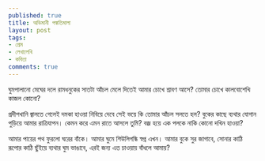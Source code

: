 ```yaml
---
published: true
title: অভিমানী পঙ্কতিমালা
layout: post
tags:
- প্রেম
- লেখালেখি
- কবিতা
comments: true
---
```

ঘুমপালানো মেঘের দলে
রামধনুকের সাতটা আঁচল
মেলে দিতেই
আমার চোখে শ্রাবণ আসে?
তোমার চোখে কালবোশেখি
কাজল কোনো?

প্রদীপখানি জ্বালতে গেলেই
দমকা হাওয়া নিবিয়ে দেবে
সেই ভয়ে কি তোমার আঁচল
সলতে হল?
বুকের কাছে ব্যথার যোগান
পুড়িয়ে আমার রাত্রিযাপন।
কেমন করে
এমন রাতে আসলে তুমি?
বজ্র হয়ে এক পলকে
নাকি কোনো দখিন হাওয়া?

আমার পায়ের পথ ফুরলো ঘরের বাঁকে।
আমার ঘুমে শিউলিগন্ধি স্বপ্ন এখন।
আমার বুকে সুর জাগাবে,
সোনার কাঠি রূপোর কাঠি
ছুঁইয়ে ব্যথার ঘুম ভাঙাবে,
এরই জন্য
এত চাওয়ায় বাঁধলে আমায়?

